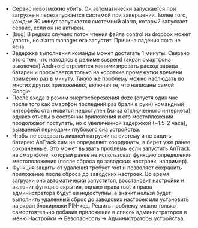 * Сервис невозможно убить. Он автоматически запускается при загрузке и перезапускается системой при завершении. Более того, каждые 30 минут запускается системный alarm, который запускает сервис, если он не активен.
* [bug] В редких случаях поток чтения файла control из dropbox может упасть, но alarm manager его запустит. Причина падения пока не ясна.
* Задержка выполнения команды может достигать 1 минуты. Связано это с тем, что находясь в режиме suspend (экран смартфона выключен) Andr+oid стремится минимизировать расход заряда батареи и просыпается только на короткие промежутки времени примерно раз в минуту. Такую же проблему можно наблюдать во многих других приложениях, включая те, что написаны самой Google.
* После входа в режим энергосбережения doze (спустя один час после того как смартфон последний раз брали в руки) командный интерфейс ста+новится недоступен (из-за отключенного интернета), однако отчеты о состоянии приложения и его местопложении продолжают поступать, но с увеличенной задержкой (~1.5-2 часа), вызванной периодами глубокого сна устройства.
* Чтобы не создавать лишней нагрузки на систему и не садить батарею AnTrack сам не определяет координаты, а берет уже ранее сохраненные. Это может вызвать проблемы если запустить AnTrack на смартфоне, который ранее не использовал функцию определения местоположения (после сброса до заводских настроек, например).
* Функция защиты от удаления требует root и позволяет сохранить приложение после сброса до заводских настроек. Во время загрузки оно автоматически запустится, восстановит настройки и включит функцию скрытия, однако права root и права администратора будут ей недоступны, а значит нельзя будет выполнить удаленный сброс до заводских настроек или установить на экран блокировки PIN-код. Решить проблему можно только самостоятельно добавив приложение в список администраторов в меню Настройки -> Безопасность -> Администраторы устройства.
